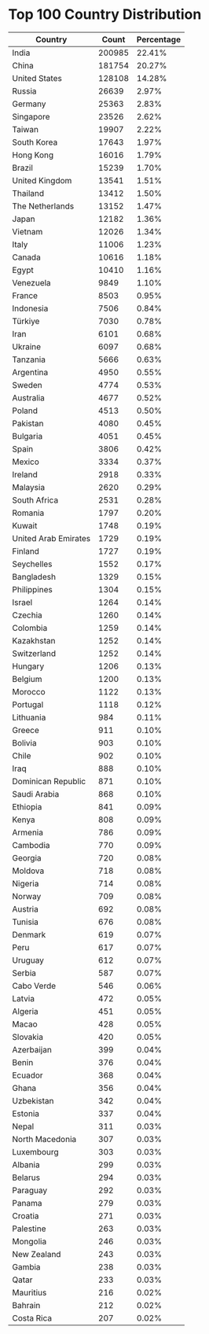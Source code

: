 # Top 100 Country Distribution
| Country | Count | Percentage |
|----|----|----|
| India | 200985 | 22.41% |
| China | 181754 | 20.27% |
| United States | 128108 | 14.28% |
| Russia | 26639 | 2.97% |
| Germany | 25363 | 2.83% |
| Singapore | 23526 | 2.62% |
| Taiwan | 19907 | 2.22% |
| South Korea | 17643 | 1.97% |
| Hong Kong | 16016 | 1.79% |
| Brazil | 15239 | 1.70% |
| United Kingdom | 13541 | 1.51% |
| Thailand | 13412 | 1.50% |
| The Netherlands | 13152 | 1.47% |
| Japan | 12182 | 1.36% |
| Vietnam | 12026 | 1.34% |
| Italy | 11006 | 1.23% |
| Canada | 10616 | 1.18% |
| Egypt | 10410 | 1.16% |
| Venezuela | 9849 | 1.10% |
| France | 8503 | 0.95% |
| Indonesia | 7506 | 0.84% |
| Türkiye | 7030 | 0.78% |
| Iran | 6101 | 0.68% |
| Ukraine | 6097 | 0.68% |
| Tanzania | 5666 | 0.63% |
| Argentina | 4950 | 0.55% |
| Sweden | 4774 | 0.53% |
| Australia | 4677 | 0.52% |
| Poland | 4513 | 0.50% |
| Pakistan | 4080 | 0.45% |
| Bulgaria | 4051 | 0.45% |
| Spain | 3806 | 0.42% |
| Mexico | 3334 | 0.37% |
| Ireland | 2918 | 0.33% |
| Malaysia | 2620 | 0.29% |
| South Africa | 2531 | 0.28% |
| Romania | 1797 | 0.20% |
| Kuwait | 1748 | 0.19% |
| United Arab Emirates | 1729 | 0.19% |
| Finland | 1727 | 0.19% |
| Seychelles | 1552 | 0.17% |
| Bangladesh | 1329 | 0.15% |
| Philippines | 1304 | 0.15% |
| Israel | 1264 | 0.14% |
| Czechia | 1260 | 0.14% |
| Colombia | 1259 | 0.14% |
| Kazakhstan | 1252 | 0.14% |
| Switzerland | 1252 | 0.14% |
| Hungary | 1206 | 0.13% |
| Belgium | 1200 | 0.13% |
| Morocco | 1122 | 0.13% |
| Portugal | 1118 | 0.12% |
| Lithuania | 984 | 0.11% |
| Greece | 911 | 0.10% |
| Bolivia | 903 | 0.10% |
| Chile | 902 | 0.10% |
| Iraq | 888 | 0.10% |
| Dominican Republic | 871 | 0.10% |
| Saudi Arabia | 868 | 0.10% |
| Ethiopia | 841 | 0.09% |
| Kenya | 808 | 0.09% |
| Armenia | 786 | 0.09% |
| Cambodia | 770 | 0.09% |
| Georgia | 720 | 0.08% |
| Moldova | 718 | 0.08% |
| Nigeria | 714 | 0.08% |
| Norway | 709 | 0.08% |
| Austria | 692 | 0.08% |
| Tunisia | 676 | 0.08% |
| Denmark | 619 | 0.07% |
| Peru | 617 | 0.07% |
| Uruguay | 612 | 0.07% |
| Serbia | 587 | 0.07% |
| Cabo Verde | 546 | 0.06% |
| Latvia | 472 | 0.05% |
| Algeria | 451 | 0.05% |
| Macao | 428 | 0.05% |
| Slovakia | 420 | 0.05% |
| Azerbaijan | 399 | 0.04% |
| Benin | 376 | 0.04% |
| Ecuador | 368 | 0.04% |
| Ghana | 356 | 0.04% |
| Uzbekistan | 342 | 0.04% |
| Estonia | 337 | 0.04% |
| Nepal | 311 | 0.03% |
| North Macedonia | 307 | 0.03% |
| Luxembourg | 303 | 0.03% |
| Albania | 299 | 0.03% |
| Belarus | 294 | 0.03% |
| Paraguay | 292 | 0.03% |
| Panama | 279 | 0.03% |
| Croatia | 271 | 0.03% |
| Palestine | 263 | 0.03% |
| Mongolia | 246 | 0.03% |
| New Zealand | 243 | 0.03% |
| Gambia | 238 | 0.03% |
| Qatar | 233 | 0.03% |
| Mauritius | 216 | 0.02% |
| Bahrain | 212 | 0.02% |
| Costa Rica | 207 | 0.02% |
